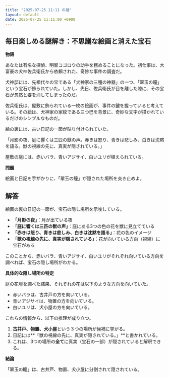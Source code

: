 ```yaml
---
title: "2025-07-25 11:11 の謎"
layout: default
date: 2025-07-25 11:11:00 +0900
---
```

## 毎日楽しめる謎解き：不思議な絵画と消えた宝石

**物語**

あなたは有名な探偵、明智コゴロウの助手を務めることになった。初仕事は、大富豪の犬神佐兵衛氏から依頼された、奇妙な事件の調査だ。

犬神邸には、先祖代々の宝である「犬神家の三種の神器」の一つ、「翠玉の瞳」という宝石が飾られていた。しかし、先日、佐兵衛氏が目を離した隙に、その宝石が忽然と姿を消してしまったのだ。

佐兵衛氏は、屋敷に飾られている一枚の絵画が、事件の鍵を握っていると考えている。その絵は、犬神家の家紋である三つ巴を背景に、奇妙な文字が描かれているだけのシンプルなものだ。

絵の裏には、古い日記の一節が貼り付けられていた。

「月影の夜、庭に響くは三匹の獣の声。赤きは怒り、青きは悲しみ、白きは沈黙を語る。獣の視線の先に、真実が隠されている。」

屋敷の庭には、赤いバラ、青いアジサイ、白いユリが植えられている。

**問題**

絵画と日記を手がかりに、「翠玉の瞳」が隠された場所を突き止めよ。

## 解答

絵画の裏の日記の一節が、宝石の隠し場所を示唆している。

*   **「月影の夜」**：月が出ている夜
*   **「庭に響くは三匹の獣の声」**：庭にある3つの色の花を獣に見立てている
*   **「赤きは怒り、青きは悲しみ、白きは沈黙を語る」**：花の色のイメージ
*   **「獣の視線の先に、真実が隠されている」**：花が向いている方向（視線）に宝石がある

このことから、赤いバラ、青いアジサイ、白いユリがそれぞれ向いている方向を調べれば、宝石の隠し場所がわかる。

**具体的な隠し場所の特定**

庭の花壇を調べた結果、それぞれの花は以下のような方向を向いていた。

*   赤いバラは、古井戸の方を向いている。
*   青いアジサイは、物置の方を向いている。
*   白いユリは、犬小屋の方を向いている。

これらの情報から、以下の推理が成り立つ。

1.  **古井戸、物置、犬小屋**という３つの場所が候補に挙がる。
2.  日記には**「獣の視線の先に、真実が隠されている。」**と書かれている。
3.  これは、3つの場所の**全て**に真実（宝石の一部）が隠されていると解釈できる。

**結論**

「翠玉の瞳」は、古井戸、物置、犬小屋に分割されて隠されている。
